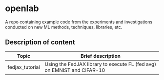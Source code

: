 # openlab

A repo containing example code from the experiments and investigations 
conducted on new ML methods, techniques, libraries, etc.

## Description of content
Topic | Brief description
----- | -----------------
fedjax_tutorial | Using the FedJAX library to execute FL (fed avg) on EMNIST and CIFAR-10 
